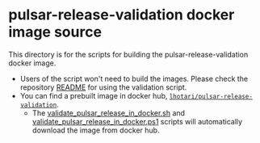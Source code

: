 # pulsar-release-validation docker image source

This directory is for the scripts for building the pulsar-release-validation docker image.

* Users of the script won't need to build the images. Please check the repository [README](../README.md) for using the validation script.
* You can find a prebuilt image in docker hub, [`lhotari/pulsar-release-validation`](https://hub.docker.com/r/lhotari/pulsar-release-validation/tags). 
  * The [validate_pulsar_release_in_docker.sh](../scripts/validate_pulsar_release_in_docker.sh) and [validate_pulsar_release_in_docker.ps1](../scripts/validate_pulsar_release_in_docker.ps1) scripts will automatically download the image from docker hub.
